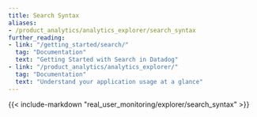 ```yaml
---
title: Search Syntax
aliases:
- /product_analytics/analytics_explorer/search_syntax
further_reading:
- link: "/getting_started/search/"
  tag: "Documentation"
  text: "Getting Started with Search in Datadog"
- link: "/product_analytics/analytics_explorer/"
  tag: "Documentation"
  text: "Understand your application usage at a glance"
---
```


{{< include-markdown "real_user_monitoring/explorer/search_syntax" >}}
